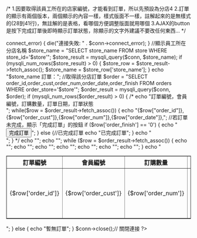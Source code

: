 /*
1.因要取得該員工所在的店家編號，才能看到訂單，所以先預設為分店4
2.訂單的顯示有兩個版本，兩個顯示的內容一樣，樣式版面不一樣，註解起來的是無樣式的(28到41行)，無註解的是表格，看哪個方便調整版面就用哪個
3.AJAX的button是按下完成訂單後即時顯示訂單狀態，除顯示的文字外建議不要改任何東西...
*/
<?php
    require_once "dbconnect.php";
    //取得該分店編號
    //$store = htmlspecialchars($_GET["store"]); 
    $store=4; 
    //資料庫建立連結
    $conn = db_check(); 
    if ($conn->connect_error) {
    die("連接失敗: " . $conn->connect_error);
    }
    //顯示員工所在分店名稱
    $store_name = "SELECT store_name FROM store WHERE store_id='$store'";
    $store_result = mysqli_query($conn, $store_name);
    if (mysqli_num_rows($store_result) > 0) {
        $store_row = $store_result->fetch_assoc();
        $store_name = $store_row['store_name'];
    }
    echo "$store_name 訂單：";

    //取得該分店訂單
    $order = "SELECT order_id,order_cust,order_num,order_date,order_finish FROM orders WHERE order_store='$store'";
    $order_result = mysqli_query($conn, $order);
    if (mysqli_num_rows($order_result) > 0) {
        /*
        echo "訂單編號，會員編號，訂購數量，訂單日期，訂單狀態<br>";
        while($row = $order_result->fetch_assoc()) {
            echo "{$row["order_id"]},{$row["order_cust"]},{$row["order_num"]},{$row["order_date"]},<span id='status-{$row['order_id']}'></span>";
            //若訂單未完成，顯示「完成訂單」的按鈕
            if ($row['order_finish'] == '0') {
                echo "<button onclick='finish({$row['order_id']})'>完成訂單</button>";
            } 
            else {//已完成訂單
                echo "已完成訂單";
            }
            echo "<br>";
        }
        */
        
        echo "<table border='1'>";
        echo "<tr><th>訂單編號</th><th>會員編號</th><th>訂購數量</th><th>訂單日期</th><th>訂單狀態</th></tr>";
        while ($row = $order_result->fetch_assoc()) {
            echo "<tr>";
            echo "<td>{$row['order_id']}</td>";
            echo "<td>{$row['order_cust']}</td>";
            echo "<td>{$row['order_num']}</td>";
            echo "<td>{$row['order_date']}</td>";
            echo "<td id='status-{$row['order_id']}'>";
            if ($row['order_finish'] == '0') {
                echo "<button id='button-{$row['order_id']}' onclick='finish({$row['order_id']})'>完成訂單</button>";
            } 
            else {
                echo "已完成訂單";
            }
            echo "</td>";
            echo "</tr>";
        }
        echo "</table>"; 
    } 
    else {
        echo "暫無訂單";
    }
    $conn->close();// 關閉連接
?>

<!--AJAX的button-->
<script>
function finish(order_id) {
    let xhr = new XMLHttpRequest();
    xhr.open("GET", "order_update.php?order_id="+order_id, true);
    xhr.setRequestHeader("Content-Type", "application/x-www-form-urlencoded");//寫進資料庫，沒這行的話刷新會重置
    xhr.onreadystatechange = function () {
        if (xhr.readyState == 4 && xhr.status == 200) {
            // 更新訂單狀態
            document.getElementById("status-" + order_id).innerText = "已完成訂單";
            // 移除按鈕
            let button = document.querySelector("button[onclick='finish(" + order_id+ ")']");
            if (button) {
                button.parentNode.removeChild(button);
            }
        }
    };
    xhr.send();
}
</script>
